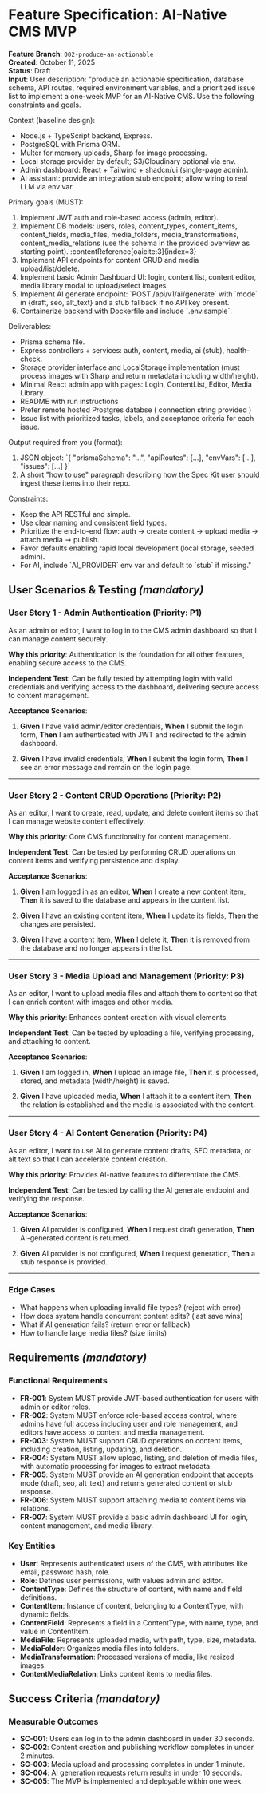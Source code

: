# Feature Specification: AI-Native CMS MVP

**Feature Branch**: `002-produce-an-actionable`  
**Created**: October 11, 2025  
**Status**: Draft  
**Input**: User description: "produce an actionable specification, database schema, API routes, required environment variables, and a prioritized issue list to implement a one-week MVP for an AI-Native CMS. Use the following constraints and goals.

Context (baseline design):
- Node.js + TypeScript backend, Express.
- PostgreSQL with Prisma ORM.
- Multer for memory uploads, Sharp for image processing.
- Local storage provider by default; S3/Cloudinary optional via env.
- Admin dashboard: React + Tailwind + shadcn/ui (single-page admin).
- AI assistant: provide an integration stub endpoint; allow wiring to real LLM via env var.

Primary goals (MUST):
1. Implement JWT auth and role-based access (admin, editor).
2. Implement DB models: users, roles, content_types, content_items, content_fields, media_files, media_folders, media_transformations, content_media_relations (use the schema in the provided overview as starting point). :contentReference[oaicite:3]{index=3}
3. Implement API endpoints for content CRUD and media upload/list/delete.
4. Implement basic Admin Dashboard UI: login, content list, content editor, media library modal to upload/select images.
5. Implement AI generate endpoint: \`POST /api/v1/ai/generate\` with \`mode\` in {draft, seo, alt_text} and a stub fallback if no API key present.
6. Containerize backend with Dockerfile and include \`.env.sample\`.

Deliverables:
- Prisma schema file.
- Express controllers + services: auth, content, media, ai (stub), health-check.
- Storage provider interface and LocalStorage implementation (must process images with Sharp and return metadata including width/height).
- Minimal React admin app with pages: Login, ContentList, Editor, Media Library.
- README with run instructions 
- Prefer remote hosted Prostgres databse ( connection string provided )
- Issue list with prioritized tasks, labels, and acceptance criteria for each issue.

Output required from you (format):
1. JSON object: \`{ \"prismaSchema\": \"...\", \"apiRoutes\": [...], \"envVars\": [...], \"issues\": [...] }\`
2. A short \"how to use\" paragraph describing how the Spec Kit user should ingest these items into their repo.

Constraints:
- Keep the API RESTful and simple.
- Use clear naming and consistent field types.
- Prioritize the end-to-end flow: auth → create content → upload media → attach media → publish.
- Favor defaults enabling rapid local development (local storage, seeded admin).
- For AI, include \`AI_PROVIDER\` env var and default to \`stub\` if missing."

## User Scenarios & Testing *(mandatory)*

### User Story 1 - Admin Authentication (Priority: P1)

As an admin or editor, I want to log in to the CMS admin dashboard so that I can manage content securely.

**Why this priority**: Authentication is the foundation for all other features, enabling secure access to the CMS.

**Independent Test**: Can be fully tested by attempting login with valid credentials and verifying access to the dashboard, delivering secure access to content management.

**Acceptance Scenarios**:

1. **Given** I have valid admin/editor credentials, **When** I submit the login form, **Then** I am authenticated with JWT and redirected to the admin dashboard.

2. **Given** I have invalid credentials, **When** I submit the login form, **Then** I see an error message and remain on the login page.

---

### User Story 2 - Content CRUD Operations (Priority: P2)

As an editor, I want to create, read, update, and delete content items so that I can manage website content effectively.

**Why this priority**: Core CMS functionality for content management.

**Independent Test**: Can be tested by performing CRUD operations on content items and verifying persistence and display.

**Acceptance Scenarios**:

1. **Given** I am logged in as an editor, **When** I create a new content item, **Then** it is saved to the database and appears in the content list.

2. **Given** I have an existing content item, **When** I update its fields, **Then** the changes are persisted.

3. **Given** I have a content item, **When** I delete it, **Then** it is removed from the database and no longer appears in the list.

---

### User Story 3 - Media Upload and Management (Priority: P3)

As an editor, I want to upload media files and attach them to content so that I can enrich content with images and other media.

**Why this priority**: Enhances content creation with visual elements.

**Independent Test**: Can be tested by uploading a file, verifying processing, and attaching to content.

**Acceptance Scenarios**:

1. **Given** I am logged in, **When** I upload an image file, **Then** it is processed, stored, and metadata (width/height) is saved.

2. **Given** I have uploaded media, **When** I attach it to a content item, **Then** the relation is established and the media is associated with the content.

---

### User Story 4 - AI Content Generation (Priority: P4)

As an editor, I want to use AI to generate content drafts, SEO metadata, or alt text so that I can accelerate content creation.

**Why this priority**: Provides AI-native features to differentiate the CMS.

**Independent Test**: Can be tested by calling the AI generate endpoint and verifying the response.

**Acceptance Scenarios**:

1. **Given** AI provider is configured, **When** I request draft generation, **Then** AI-generated content is returned.

2. **Given** AI provider is not configured, **When** I request generation, **Then** a stub response is provided.

---

### Edge Cases

- What happens when uploading invalid file types? (reject with error)
- How does system handle concurrent content edits? (last save wins)
- What if AI generation fails? (return error or fallback)
- How to handle large media files? (size limits)

## Requirements *(mandatory)*

### Functional Requirements

- **FR-001**: System MUST provide JWT-based authentication for users with admin or editor roles.
- **FR-002**: System MUST enforce role-based access control, where admins have full access including user and role management, and editors have access to content and media management.
- **FR-003**: System MUST support CRUD operations on content items, including creation, listing, updating, and deletion.
- **FR-004**: System MUST allow upload, listing, and deletion of media files, with automatic processing for images to extract metadata.
- **FR-005**: System MUST provide an AI generation endpoint that accepts mode (draft, seo, alt_text) and returns generated content or stub response.
- **FR-006**: System MUST support attaching media to content items via relations.
- **FR-007**: System MUST provide a basic admin dashboard UI for login, content management, and media library.

### Key Entities

- **User**: Represents authenticated users of the CMS, with attributes like email, password hash, role.
- **Role**: Defines user permissions, with values admin and editor.
- **ContentType**: Defines the structure of content, with name and field definitions.
- **ContentItem**: Instance of content, belonging to a ContentType, with dynamic fields.
- **ContentField**: Represents a field in a ContentType, with name, type, and value in ContentItem.
- **MediaFile**: Represents uploaded media, with path, type, size, metadata.
- **MediaFolder**: Organizes media files into folders.
- **MediaTransformation**: Processed versions of media, like resized images.
- **ContentMediaRelation**: Links content items to media files.

## Success Criteria *(mandatory)*

### Measurable Outcomes

- **SC-001**: Users can log in to the admin dashboard in under 30 seconds.
- **SC-002**: Content creation and publishing workflow completes in under 2 minutes.
- **SC-003**: Media upload and processing completes in under 1 minute.
- **SC-004**: AI generation requests return results in under 10 seconds.
- **SC-005**: The MVP is implemented and deployable within one week.
